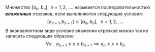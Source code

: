 Множество  $[a_{n},\; b_{n}] \; \; \; n = 1, 2,\  \dots .$ называется последовательностью ___вложенных___ отрезков, если выполняются следующие условия: $$
[a_{n+1}, b_{n+1}]\subset [a_{n},\; b_{n}], \; \; \; n = 1, 2,\  \dots .
$$В эквивалентном виде условие вложения отрезков можно также записать следующим образом: $$
\forall x : \;\;\; a_{n+1} \leq x \leq b_{n+1} \implies a_{n} \leq x \leq b_{n}
$$

